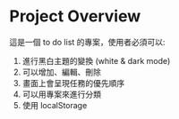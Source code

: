 # Project Overview

這是一個 to do list 的專案，使用者必須可以:

1. 進行黑白主題的變換 (white & dark mode)
2. 可以增加、編輯、刪除
3. 畫面上會呈現任務的優先順序
4. 可以用專案來進行分類
5. 使用 localStorage
